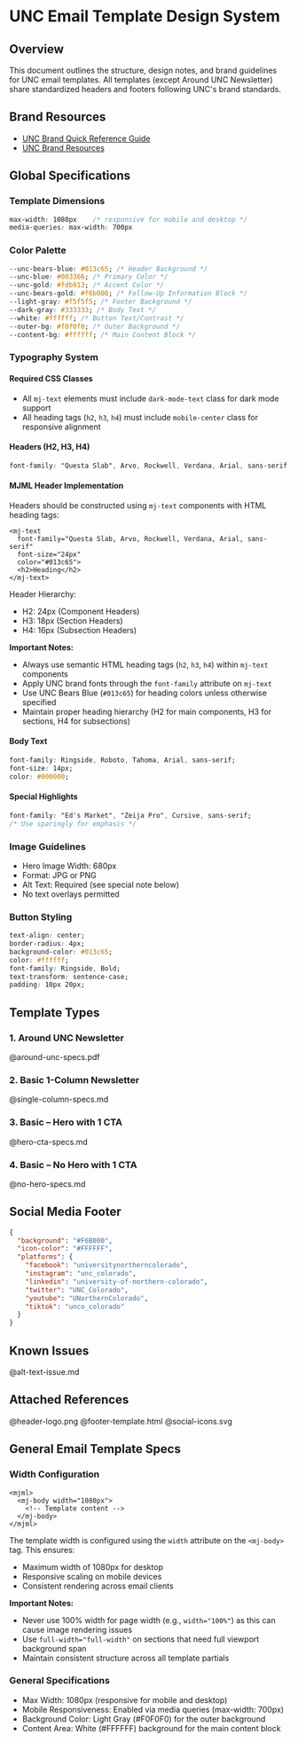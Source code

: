 # UNC Email Template Design System

## Overview

This document outlines the structure, design notes, and brand guidelines for UNC email templates. All templates (except Around UNC Newsletter) share standardized headers and footers following UNC's brand standards.

## Brand Resources

- [UNC Brand Quick Reference Guide](https://www.unco.edu/marketing-communications/assets/downloads/unc_brand_quickReference.pdf)
- [UNC Brand Resources](https://www.unco.edu/marketing-communications/brand-resources/)

## Global Specifications

### Template Dimensions

```css
max-width: 1080px    /* responsive for mobile and desktop */
media-queries: max-width: 700px
```

### Color Palette

```css
--unc-bears-blue: #013c65; /* Header Background */
--unc-blue: #003366; /* Primary Color */
--unc-gold: #fdb913; /* Accent Color */
--unc-bears-gold: #f6b000; /* Follow-Up Information Block */
--light-gray: #f5f5f5; /* Footer Background */
--dark-gray: #333333; /* Body Text */
--white: #ffffff; /* Button Text/Contrast */
--outer-bg: #f0f0f0; /* Outer Background */
--content-bg: #ffffff; /* Main Content Block */
```

### Typography System

#### Required CSS Classes

- All `mj-text` elements must include `dark-mode-text` class for dark mode support
- All heading tags (`h2`, `h3`, `h4`) must include `mobile-center` class for responsive alignment

#### Headers (H2, H3, H4)

```css
font-family: "Questa Slab", Arvo, Rockwell, Verdana, Arial, sans-serif;
```

#### MJML Header Implementation

Headers should be constructed using `mj-text` components with HTML heading tags:

```mjml
<mj-text
  font-family="Questa Slab, Arvo, Rockwell, Verdana, Arial, sans-serif"
  font-size="24px"
  color="#013c65">
  <h2>Heading</h2>
</mj-text>
```

Header Hierarchy:

- H2: 24px (Component Headers)
- H3: 18px (Section Headers)
- H4: 16px (Subsection Headers)

**Important Notes:**

- Always use semantic HTML heading tags (`h2`, `h3`, `h4`) within `mj-text` components
- Apply UNC brand fonts through the `font-family` attribute on `mj-text`
- Use UNC Bears Blue (`#013c65`) for heading colors unless otherwise specified
- Maintain proper heading hierarchy (H2 for main components, H3 for sections, H4 for subsections)

#### Body Text

```css
font-family: Ringside, Roboto, Tahoma, Arial, sans-serif;
font-size: 14px;
color: #000000;
```

#### Special Highlights

```css
font-family: "Ed's Market", "Zeija Pro", Cursive, sans-serif;
/* Use sparingly for emphasis */
```

### Image Guidelines

- Hero Image Width: 680px
- Format: JPG or PNG
- Alt Text: Required (see special note below)
- No text overlays permitted

### Button Styling

```css
text-align: center;
border-radius: 4px;
background-color: #013c65;
color: #ffffff;
font-family: Ringside, Bold;
text-transform: sentence-case;
padding: 10px 20px;
```

## Template Types

### 1. Around UNC Newsletter

@around-unc-specs.pdf

### 2. Basic 1-Column Newsletter

@single-column-specs.md

### 3. Basic – Hero with 1 CTA

@hero-cta-specs.md

### 4. Basic – No Hero with 1 CTA

@no-hero-specs.md

## Social Media Footer

```json
{
  "background": "#F6B000",
  "icon-color": "#FFFFFF",
  "platforms": {
    "facebook": "universitynortherncolorado",
    "instagram": "unc_colorado",
    "linkedin": "university-of-northern-colorado",
    "twitter": "UNC_Colorado",
    "youtube": "UNorthernColorado",
    "tiktok": "unco_colorado"
  }
}
```

## Known Issues

@alt-text-issue.md

## Attached References

@header-logo.png
@footer-template.html
@social-icons.svg

## General Email Template Specs

### Width Configuration

```mjml
<mjml>
  <mj-body width="1080px">
    <!-- Template content -->
  </mj-body>
</mjml>
```

The template width is configured using the `width` attribute on the `<mj-body>` tag. This ensures:

- Maximum width of 1080px for desktop
- Responsive scaling on mobile devices
- Consistent rendering across email clients

**Important Notes:**

- Never use 100% width for page width (e.g., `width="100%"`) as this can cause image rendering issues
- Use `full-width="full-width"` on sections that need full viewport background span
- Maintain consistent structure across all template partials

### General Specifications

- Max Width: 1080px (responsive for mobile and desktop)
- Mobile Responsiveness: Enabled via media queries (max-width: 700px)
- Background Color: Light Gray (#F0F0F0) for the outer background
- Content Area: White (#FFFFFF) background for the main content block
